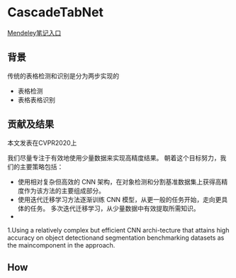 # CascadeTabNet

[Mendeley笔记入口](https://www.mendeley.com/reference-manager/reader/13d3bc60-189b-3db3-97e7-09fb69071d2d/64b8e0a6-6e55-4757-0872-c678c2240164)

## 背景

传统的表格检测和识别是分为两步实现的

- 表格检测
- 表格表格识别







## 贡献及结果

本文发表在CVPR2020上

我们尽量专注于有效地使用少量数据来实现高精度结果。 朝着这个目标努力，我们的主要策略包括：

- 使用相对复杂但高效的 CNN 架构，在对象检测和分割基准数据集上获得高精度作为该方法的主要组成部分。
- 使用迭代迁移学习方法逐渐训练 CNN 模型，从更一般的任务开始，走向更具体的任务。 多次迭代迁移学习，从少量数据中有效提取所需知识。
- 

1.Using a relatively complex but efficient CNN archi-tecture that attains high accuracy on object detectionand segmentation benchmarking datasets as the maincomponent in the approach.

## How



